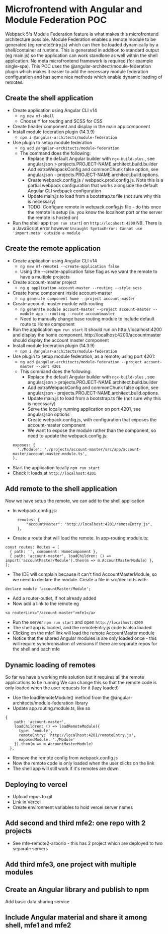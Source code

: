 # Microfrontend with Angular and Module Federation POC
Webpack 5's Module Federation feature is what makes this microfrontend architecture possible. Module Federation enables a remote module to be generated (eg remoteEntry.js) which can then be loaded dynamically by a shell/container at runtime. This is generated in addition to standard output (eg main.js) so the application can work standlone as well within the shell application. No meta microfrontend framework is required (for example single-spa).
This POC uses the @angular-architect/module-federation plugin which makes it easier to add the necessary module federation configuration and has some nice methods which enable dynamic loading of remotes. 

## Create the shell application
* Create application using Angular CLI v14  
  * `ng new mf-shell`
  * Choose Y for routing and SCSS for CSS 
* Create header component and display in the main app component
* Install module federation plugin (14.3.9) 
  * `npm i @angular-architects/module-federation`
* Use plugin to setup module federation 
  * `ng add @angular-architects/module-federation` 
  * The command does the following:
    * Replace the default Angular builder with `ngx-build-plus` , see angular.json > projects.PROJECT-NAME.architect.build.builder
    * Add extraWebpackConfig and commonChunk false option, see angular.json - projects.PROJECT-NAME.architect.build.options.
    * Create webpack.config.js / webpack.prod.config.js. Note this is a partial webpack configuration that works alongside the default Angular CLI webpack configuration
    * Update main.js to load from a bootstrap.ts file (not sure why this is necessary)
    * TODO: Configure remote in webpack.config.js file - do this once the remote is setup (ie. you know the localhost port or the server the remote is hosted on)
* Run the shell app (`npm run start`) on `http://locahost:4200` NB. There is a JavaScript error however `Uncaught SyntaxError: Cannot use 'import.meta' outside a module`
  
## Create the remote application
* Create application using Angular CLI v14 
  * `ng new mf-remote1 --create-application false`
  * Using the --create-application false flag  as we want the remote to have a multiple projects
* Create account-master project 
  * `ng g application account-master --routing --style scss` 
* Create home component inside account-master 
  * `ng generate component home --project account-master`
* Create account-master module with routing 
  * `ng generate module account-master --project account-master --module app --routing --route accountmaster`
  * Need to manually change base routing module to include default route to Home component
* Run the application `npm run start` It should run on http://localhost:4200 and display the home component. http://localhost:4200/accountmaster should display the account master component
* Install module federation plugin (14.3.9) 
  * `npm i @angular-architects/module-federation`
* Use plugin to setup module federation, as a remote, using port 4201: 
  * `ng add @angular-architects/module-federation --project account-master --port 4201`
  * This command does the following:
    *  Replace the default Angular builder with `ngx-build-plus` , see angular.json > projects.PROJECT-NAME.architect.build.builder
    * Add extraWebpackConfig and commonChunk false option, see angular.json - projects.PROJECT-NAME.architect.build.options.
    * Update main.js to load from a bootstrap.ts file (not sure why this is necessary)
    * Serve the locally running application on port 4201, see angular.json options
    * Create webpack.config.js, with configuration that exposes the account-master component
    * We want to expose the module rather than the component, so need to update the webpack.config.js:
  ```
  exposes: {
    './Module': './projects/account-master/src/app/account-master/account-master.module.ts',
  },
  ```
* Start the application locally `npm run start` 
* Check it loads at `http://localhost:4201`


## Add remote to the shell application
Now we have setup the remote, we can add to the shell application
* In webpack.config.js:
  ```
    remotes: {
        "accountMaster": "http://localhost:4201/remoteEntry.js",
    },
    ``` 
* Create a route that will load the remote. In app-routing.module.ts:
```
const routes: Routes = [
  { path: '', component: HomeComponent },
  { path: 'account-master', loadChildren: () => import('accountMaster/Module').then(m => m.AccountMasterModule) },
];
```
* The IDE will complain because it can't find AccountMasterModule, so we need to declare the module. Create a file in src/decl.d.ts with:
```
declare module 'accountMaster/Module';
```
* Add a router-outlet, if not already added
* Now add a link to the remote eg
```
<a routerLink="/account-master">mfe1</a>
```
* Run the server `npm run start` and open `http://localhost:4200`
* The shell app is loaded, and the remoteEntry.js code is also loaded
* Clicking on the mfe1 link will load the remote AccountMaster module 
* Notice that the shared Angular modules is are only loaded once - this will require synchronisation of versions if there are separate repos for the shell and each mfe


## Dynamic loading of remotes
So far we have a working mfe solution but it requires all the remote applications to be running
We can change this so that the remote code is only loaded when the user requests for it (lazy loaded)
* Use the loadRemoteModule() method from the @angular-architects/module-federation library
* Update app.routing.module.ts, like so
```
{ 
    path: 'account-master', 
    loadChildren: () => loadRemoteModule({
      type: 'module',
      remoteEntry: 'http://localhost:4201/remoteEntry.js',
      exposedModule: './Module'
    }).then(m => m.AccountMasterModule)
  },
```
* Remove the remote config from webpack.config.js
* Now the remote code is only loaded when the user clicks on the link
* The shell app will still work if it's remotes are down

## Deploying to vercel
* Upload repos to git
* Link in Vercel
* Create environment variables to hold vercel server names

## Add second and third mfe2: one repo with 2 projects 
* See mfe-remote2-arborio - this has 2 project which are deployed to two separate servers

## Add third mfe3, one project with multiple modules


## Create an Angular library and publish to npm
Add basic data sharing service

## Include Angular material and share it among shell, mfe1 and mfe2